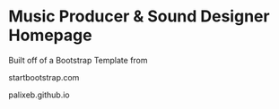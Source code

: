 # Music Producer & Sound Designer Homepage

Built off of a Bootstrap Template from 

startbootstrap.com

palixeb.github.io